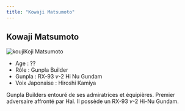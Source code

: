 ```yaml
---
title: "Kowaji Matsumoto"
---
```


Kowaji Matsumoto
----------------

![kouji](/images/stories/saga/gunplabuilders/persos/kouji.png)Koji Matsumoto


- Age : ??  
- Rôle : Gunpla Builder  
- Gunpla : RX-93 *v*-2 Hi Nu Gundam   
- Voix Japonaise : Hiroshi Kamiya


Gunpla Builders entouré de ses admiratrices et équipières. Premier adversaire affronté par Hal. Il possède un RX-93 *v*-2 Hi-Nu Gundam.

